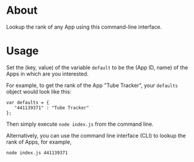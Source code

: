 # About

Lookup the rank of any App using this command-line interface.

# Usage

Set the (key, value) of the variable `default` to be the (App ID, name) of the Apps in which are you interested.

For example, to get the rank of the App "Tube Tracker", your `defaults` object would look like this:

```
var defaults = {
   "441139371" : "Tube Tracker"
};
```

Then simply execute `node index.js` from the command line.

Alternatively, you can use the command line interface (CLI) to lookup the rank of Apps, for example,

```
node index.js 441139371
```
